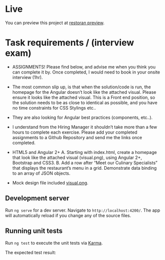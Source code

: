 # Live

You can preview this project at <a href="https://sergeymalykh.github.io/restoran/" target="_blank">restoran preview</a>.


# Task requirements / (interview exam)

- ASSIGNMENTS! Please find below, and advise me when you think you can complete it by. Once completed, I would need to book
  in your onsite interview (1hr).<br/>
- The most common slip up, is that when the solution/code is run, the homepage for the Angular doesn’t look like the attached
  visual. Please ensure it looks like the attached visual. This is a Front end position, so the solution needs to be as close
  to identical as possible, and you have no time constraints for CSS Stylings etc..<br/>
- They are also looking for Angular best practices (components, etc..).<br/>
- I understand from the Hiring Manager it shouldn’t take more than a few hours to complete each exercise. Please add your completed
  assignments to a Github Repository and send me the links once completed.<br/>
- HTML5 and Angular 2+ A. Starting with index.html, create a homepage that look like the attached visual (visual.png), using
  Angular 2+, Bootstrap and CSS3. B. Add a row after “Meet our Culinary Specialists” that displays the restaurant’s menu
  in a grid. Demonstrate data binding to an array of JSON objects.<br/>

- Mock design file included [visual.png](https://raw.githubusercontent.com/SergeyMalykh/restoran/master/visual.png).

## Development server

Run `ng serve` for a dev server. Navigate to `http://localhost:4200/`. The app will automatically reload if you change any of the source files.

## Running unit tests

Run `ng test` to execute the unit tests via [Karma](https://karma-runner.github.io).

The expected test result:

